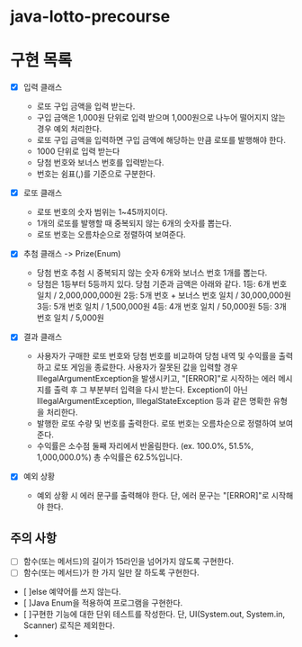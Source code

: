 # java-lotto-precourse
# 구현 목록

- [X] 입력 클래스
  - 로또 구입 금액을 입력 받는다. 
  - 구입 금액은 1,000원 단위로 입력 받으며 1,000원으로 나누어 떨어지지 않는 경우 예외 처리한다.
  - 로또 구입 금액을 입력하면 구입 금액에 해당하는 만큼 로또를 발행해야 한다. 
  - 1000 단위로 입력 받는다 
  - 당첨 번호와 보너스 번호를 입력받는다.
  - 번호는 쉼표(,)를 기준으로 구분한다.

  
- [x] 로또 클래스
  - 로또 번호의 숫자 범위는 1~45까지이다. 
  - 1개의 로또를 발행할 때 중복되지 않는 6개의 숫자를 뽑는다. 
  - 로또 번호는 오름차순으로 정렬하여 보여준다.
  
- [X] 추첨 클래스 -> Prize(Enum)
  - 당첨 번호 추첨 시 중복되지 않는 숫자 6개와 보너스 번호 1개를 뽑는다. 
  - 당첨은 1등부터 5등까지 있다. 당첨 기준과 금액은 아래와 같다.
      1등: 6개 번호 일치 / 2,000,000,000원
      2등: 5개 번호 + 보너스 번호 일치 / 30,000,000원
      3등: 5개 번호 일치 / 1,500,000원
      4등: 4개 번호 일치 / 50,000원
      5등: 3개 번호 일치 / 5,000원

- [X] 결과 클래스
  - 사용자가 구매한 로또 번호와 당첨 번호를 비교하여 당첨 내역 및 수익률을 출력하고 로또 게임을 종료한다.
  사용자가 잘못된 값을 입력할 경우 IllegalArgumentException을 발생시키고, "[ERROR]"로 시작하는 에러 메시지를 출력 후 그 부분부터 입력을 다시 받는다.
  Exception이 아닌 IllegalArgumentException, IllegalStateException 등과 같은 명확한 유형을 처리한다.
  - 발행한 로또 수량 및 번호를 출력한다. 로또 번호는 오름차순으로 정렬하여 보여준다. 
  - 수익률은 소수점 둘째 자리에서 반올림한다. (ex. 100.0%, 51.5%, 1,000,000.0%)
총 수익률은 62.5%입니다. 
  
- [X] 예외 상황
  - 예외 상황 시 에러 문구를 출력해야 한다. 단, 에러 문구는 "[ERROR]"로 시작해야 한다.

## 주의 사항 
- [ ] 함수(또는 메서드)의 길이가 15라인을 넘어가지 않도록 구현한다. 
- [ ] 함수(또는 메서드)가 한 가지 일만 잘 하도록 구현한다.
- [ ]else 예약어를 쓰지 않는다.
- [ ]Java Enum을 적용하여 프로그램을 구현한다.
- [ ]구현한 기능에 대한 단위 테스트를 작성한다. 단, UI(System.out, System.in, Scanner) 로직은 제외한다.
- 